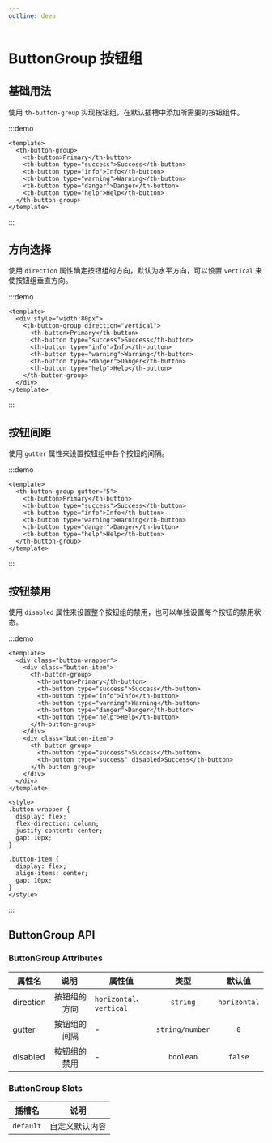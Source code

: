 ```yaml
---
outline: deep
---
```


<script setup>
import '../packages/style/index.scss'
</script>

# ButtonGroup 按钮组

## 基础用法

使用 `th-button-group` 实现按钮组，在默认插槽中添加所需要的按钮组件。

:::demo

```vue
<template>
  <th-button-group>
    <th-button>Primary</th-button>
    <th-button type="success">Success</th-button>
    <th-button type="info">Info</th-button>
    <th-button type="warning">Warning</th-button>
    <th-button type="danger">Danger</th-button>
    <th-button type="help">Help</th-button>
  </th-button-group>
</template>
```

:::

## 方向选择

使用 `direction` 属性确定按钮组的方向，默认为水平方向，可以设置 `vertical` 来使按钮组垂直方向。

:::demo

```vue
<template>
  <div style="width:80px">
    <th-button-group direction="vertical">
      <th-button>Primary</th-button>
      <th-button type="success">Success</th-button>
      <th-button type="info">Info</th-button>
      <th-button type="warning">Warning</th-button>
      <th-button type="danger">Danger</th-button>
      <th-button type="help">Help</th-button>
    </th-button-group>
  </div>
</template>
```

:::

## 按钮间距

使用 `gutter` 属性来设置按钮组中各个按钮的间隔。

:::demo

```vue
<template>
  <th-button-group gutter="5">
    <th-button>Primary</th-button>
    <th-button type="success">Success</th-button>
    <th-button type="info">Info</th-button>
    <th-button type="warning">Warning</th-button>
    <th-button type="danger">Danger</th-button>
    <th-button type="help">Help</th-button>
  </th-button-group>
</template>
```

:::

## 按钮禁用

使用 `disabled` 属性来设置整个按钮组的禁用，也可以单独设置每个按钮的禁用状态。

:::demo

```vue
<template>
  <div class="button-wrapper">
    <div class="button-item">
      <th-button-group>
        <th-button>Primary</th-button>
        <th-button type="success">Success</th-button>
        <th-button type="info">Info</th-button>
        <th-button type="warning">Warning</th-button>
        <th-button type="danger">Danger</th-button>
        <th-button type="help">Help</th-button>
      </th-button-group>
    </div>
    <div class="button-item">
      <th-button-group>
        <th-button type="success">Success</th-button>
        <th-button type="success" disabled>Success</th-button>
      </th-button-group>
    </div>
  </div>
</template>

<style>
.button-wrapper {
  display: flex;
  flex-direction: column;
  justify-content: center;
  gap: 10px;
}

.button-item {
  display: flex;
  align-items: center;
  gap: 10px;
}
</style>
```

:::

## ButtonGroup API

### ButtonGroup Attributes

| 属性名    | <div style="width:60px">说明</div> | 属性值                   |      类型       |    默认值    |
| --------- | :--------------------------------: | ------------------------ | :-------------: | :----------: |
| direction |            按钮组的方向            | `horizontal`、`vertical` |    `string`     | `horizontal` |
| gutter    |            按钮组的间隔            | -                        | `string/number` |     `0`      |
| disabled  |            按钮组的禁用            | -                        |    `boolean`    |   `false`    |

### ButtonGroup Slots

| 插槽名    | 说明           |
| --------- | -------------- |
| `default` | 自定义默认内容 |
